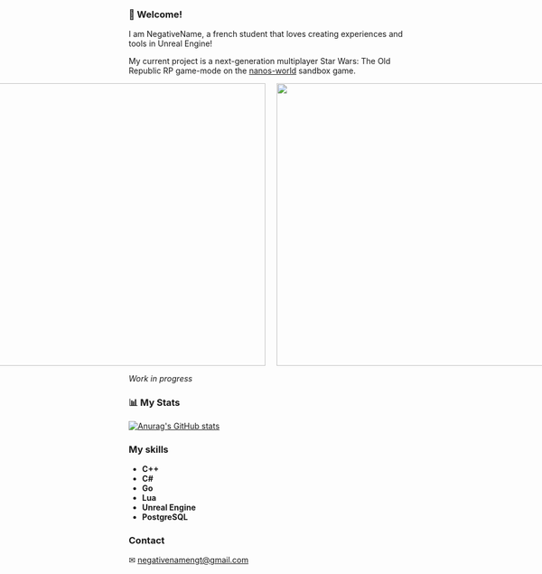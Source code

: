 ### 👋 Welcome!

I am NegativeName, a french student that loves creating experiences and tools in Unreal Engine!

My current project is a next-generation multiplayer Star Wars: The Old Republic RP game-mode on the [nanos-world](https://nanos.world/) sandbox game.

<div style="display: flex; justify-content: center;">
    <img src='https://github.com/NegativeNameNGT/NegativeNameNGT/assets/79408258/2b496eda-dbda-4254-ad02-4939aa8d1dcd' width='500' style="margin-right: 10px;">
    <img src='https://github.com/NegativeNameNGT/NegativeNameNGT/assets/79408258/133d1c34-1dd5-4722-8628-2ea91281411a' width='500' style="margin-left: 10px;">
</div>

*Work in progress*

### 📊 My Stats
[![Anurag's GitHub stats](https://github-readme-stats.vercel.app/api?username=NegativeNameNGT)](https://github.com/anuraghazra/github-readme-stats)

### My skills
- **C++**
- **C#**
- **Go**
- **Lua**
- **Unreal Engine**
- **PostgreSQL**

### Contact
✉ [negativenamengt@gmail.com](mailto:negativenamengt@gmail.com)
